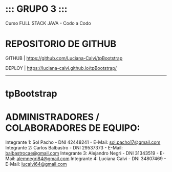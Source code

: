 #  ::: GRUPO 3 :::  # 

Curso FULL STACK JAVA - Codo a Codo

# REPOSITORIO DE GITHUB
GITHUB | https://github.com/Luciana-Calvi/tpBootstrap

DEPLOY | https://luciana-calvi.github.io/tpBootstrap/

_________________________________________________
# tpBootstrap

# ADMINISTRADORES / COLABORADORES DE EQUIPO:
Integrante 1:	Sol Pacho	        - DNI 42448241	  - E-Mail: sol.pacho17@gmail.com
Integrante 2:	Carlos Balbastro  - DNI 29537373	  - E-Mail: balbastrocae@gmail.com
Integrante 3:	Alejandro Negri	  - DNI 31343519	  - E-Mail: alemnegri84@gmail.com
Integrante 4:	Luciana Calvi	    - DNI 34807469	  - E-Mail: lucalvi64@gmail.com
